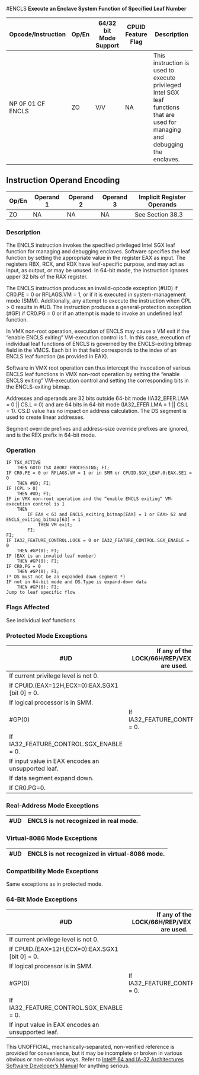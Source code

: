 #ENCLS
**Execute an Enclave System Function of Specified Leaf Number**

| Opcode/Instruction | Op/En | 64/32 bit Mode Support | CPUID Feature Flag | Description                                                                                                                    |
| ------------------ | ----- | ---------------------- | ------------------ | ------------------------------------------------------------------------------------------------------------------------------ |
| NP 0F 01 CF ENCLS  | ZO    | V/V                    | NA                 | This instruction is used to execute privileged Intel SGX leaf functions that are used for managing and debugging the enclaves. |

## Instruction Operand Encoding

| Op/En | Operand 1 | Operand 2 | Operand 3 | Implicit Register Operands |
| ----- | --------- | --------- | --------- | -------------------------- |
| ZO    | NA        | NA        | NA        | See Section 38.3           |

### Description

The ENCLS instruction invokes the specified privileged Intel SGX leaf function for managing and debugging enclaves. Software specifies the leaf function by setting the appropriate value in the register EAX as input. The registers RBX, RCX, and RDX have leaf-specific purpose, and may act as input, as output, or may be unused. In 64-bit mode, the instruction ignores upper 32 bits of the RAX register.

The ENCLS instruction produces an invalid-opcode exception (#​​​UD) if CR0.PE = 0 or RFLAGS.VM = 1, or if it is executed in system-management mode (SMM). Additionally, any attempt to execute the instruction when CPL > 0 results in #​​​UD. The instruction produces a general-protection exception (#​​​​GP) if CR0.PG = 0 or if an attempt is made to invoke an undefined leaf function.

In VMX non-root operation, execution of ENCLS may cause a VM exit if the “enable ENCLS exiting” VM-execution control is 1. In this case, execution of individual leaf functions of ENCLS is governed by the ENCLS-exiting bitmap field in the VMCS. Each bit in that field corresponds to the index of an ENCLS leaf function (as provided in EAX).

Software in VMX root operation can thus intercept the invocation of various ENCLS leaf functions in VMX non-root operation by setting the “enable ENCLS exiting” VM-execution control and setting the corresponding bits in the ENCLS-exiting bitmap.

Addresses and operands are 32 bits outside 64-bit mode (IA32_EFER.LMA = 0 || CS.L = 0) and are 64 bits in 64-bit mode (IA32_EFER.LMA = 1 || CS.L = 1). CS.D value has no impact on address calculation. The DS segment is used to create linear addresses.

Segment override prefixes and address-size override prefixes are ignored, and is the REX prefix in 64-bit mode.

### Operation

```
IF TSX_ACTIVE
    THEN GOTO TSX_ABORT_PROCESSING; FI;
IF CR0.PE = 0 or RFLAGS.VM = 1 or in SMM or CPUID.SGX_LEAF.0:EAX.SE1 = 0
    THEN #​​​UD; FI;
IF (CPL > 0)
    THEN #​​​UD; FI;
IF in VMX non-root operation and the “enable ENCLS exiting“ VM-execution control is 1
    THEN
        IF EAX < 63 and ENCLS_exiting_bitmap[EAX] = 1 or EAX> 62 and ENCLS_exiting_bitmap[63] = 1
            THEN VM exit;
        FI;
FI;
IF IA32_FEATURE_CONTROL.LOCK = 0 or IA32_FEATURE_CONTROL.SGX_ENABLE = 0
    THEN #​​​​GP(0); FI;
IF (EAX is an invalid leaf number)
    THEN #​​​​GP(0); FI;
IF CR0.PG = 0
    THEN #​​​​GP(0); FI;
(* DS must not be an expanded down segment *)
IF not in 64-bit mode and DS.Type is expand-down data
    THEN #​​​​GP(0); FI;
Jump to leaf specific flow

```

### Flags Affected

See individual leaf functions

### Protected Mode Exceptions

| #​​​UD                                             | If any of the LOCK/66H/REP/VEX prefixes are used. |
| -------------------------------------------------- | ------------------------------------------------- |
| If current privilege level is not 0.               |
| If CPUID.(EAX=12H,ECX=0):EAX.SGX1 [bit 0] = 0.     |
| If logical processor is in SMM.                    |
| \#​​​​GP(0)                                        | If IA32_FEATURE_CONTROL.LOCK = 0.                 |
| If IA32_FEATURE_CONTROL.SGX_ENABLE = 0.            |
| If input value in EAX encodes an unsupported leaf. |
| If data segment expand down.                       |
| If CR0.PG=0.                                       |

### Real-Address Mode Exceptions

| #​​​UD | ENCLS is not recognized in real mode. |
| ------ | ------------------------------------- |

### Virtual-8086 Mode Exceptions

| #​​​UD | ENCLS is not recognized in virtual-8086 mode. |
| ------ | --------------------------------------------- |

### Compatibility Mode Exceptions

Same exceptions as in protected mode.

### 64-Bit Mode Exceptions

| #​​​UD                                             | If any of the LOCK/66H/REP/VEX prefixes are used. |
| -------------------------------------------------- | ------------------------------------------------- |
| If current privilege level is not 0.               |
| If CPUID.(EAX=12H,ECX=0):EAX.SGX1 [bit 0] = 0.     |
| If logical processor is in SMM.                    |
| \#​​​​GP(0)                                        | If IA32_FEATURE_CONTROL.LOCK = 0.                 |
| If IA32_FEATURE_CONTROL.SGX_ENABLE = 0.            |
| If input value in EAX encodes an unsupported leaf. |

This UNOFFICIAL, mechanically-separated, non-verified reference is provided for convenience, but it may be
incomplete or broken in various obvious or non-obvious
ways. Refer to [Intel® 64 and IA-32 Architectures Software Developer’s Manual](https://software.intel.com/en-us/download/intel-64-and-ia-32-architectures-sdm-combined-volumes-1-2a-2b-2c-2d-3a-3b-3c-3d-and-4) for anything serious.

